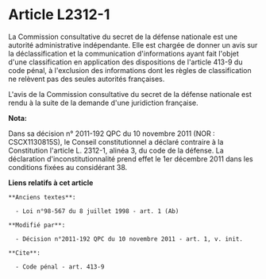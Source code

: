 # Article L2312-1

La Commission consultative du secret de la défense nationale est une autorité administrative indépendante. Elle est chargée
de donner un avis sur la déclassification et la communication d'informations ayant fait l'objet d'une classification en
application des dispositions de l'article 413-9 du code pénal, à l'exclusion des informations dont les règles de
classification ne relèvent pas des seules autorités françaises.

L'avis de la Commission consultative du secret de la défense nationale est rendu à la suite de la demande d'une juridiction
française.

**Nota:**

Dans sa décision n° 2011-192 QPC du 10 novembre 2011 (NOR : CSCX1130815S), le Conseil constitutionnel a déclaré contraire à
la Constitution l'article L. 2312-1, alinéa 3, du code de la défense. La déclaration d'inconstitutionnalité prend effet le
1er décembre 2011 dans les conditions fixées au considérant 38.

**Liens relatifs à cet article**

	**Anciens textes**:

	  - Loi n°98-567 du 8 juillet 1998 - art. 1 (Ab)

	**Modifié par**:

	  - Décision n°2011-192 QPC du 10 novembre 2011 - art. 1, v. init.

	**Cite**:

	  - Code pénal - art. 413-9
